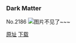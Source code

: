 ### Dark Matter
No.2186
![图片不见了~~~](https://imgs.xkcd.com/comics/dark_matter.png)

[原址](https://xkcd.com//2186) [下载](https://imgs.xkcd.com/comics/dark_matter.png)

